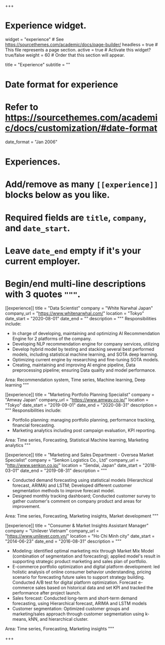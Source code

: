 +++
# Experience widget.
widget = "experience"  # See https://sourcethemes.com/academic/docs/page-builder/
headless = true  # This file represents a page section.
active = true  # Activate this widget? true/false
weight = 60  # Order that this section will appear.

title = "Experience"
subtitle = ""

# Date format for experience
#   Refer to https://sourcethemes.com/academic/docs/customization/#date-format
date_format = "Jan 2006"

# Experiences.
#   Add/remove as many `[[experience]]` blocks below as you like.
#   Required fields are `title`, `company`, and `date_start`.
#   Leave `date_end` empty if it's your current employer.
#   Begin/end multi-line descriptions with 3 quotes `"""`.
[[experience]]
  title = "Data Scientist"
  company = "White Narwhal Japan"
  company_url = "https://www.whitenarwhal.com/"
  location = "Tokyo"
  date_start = "2020-08-01"
  date_end = ""
  description = """
  Responsibilities include:
  
  * In charge of developing, maintaining and optimizing AI Recommendation Engine for 2 platforms of the company.
  * Developing NLP recommendation engine for company services, utilizing 
  * Develop hybrid model by testing and stacking several best performed models, including statistical machine learning, and SOTA deep learning.
  * Optimizing current engine by researching and fine-tuning SOTA models.
  * Creating, maintaining and improving AI engine pipeline, Data preprocessing pipeline; ensuring Data quality and model performance.
  
  Area: Recommendation system, Time series, Machine learning, Deep learning
  """

[[experience]]
  title = "Marketing Portfolio Planning Specialist"
  company = "Amway Japan"
  company_url = "https://www.amway.co.jp/"
  location = "Tokyo"
  date_start = "2019-09-01"
  date_end = "2020-08-31"
  description = """
  Responsibilities include:
  
  * Portfolio planning: managing portfolio planning, performance tracking, financial forecasting.
  * Marketing analytics including post campaign evaluation, KPI reporting.
  
  Area: Time series, Forecasting, Statistical Machine learning, Marketing analytics
  """

[[experience]]
  title = "Marketing and Sales Department - Oversea Market Specialist"
  company = "Senkon Logistics Co., Ltd"
  company_url = "http://www.senkon.co.jp/"
  location = "Sendai, Japan"
  date_start = "2018-03-01"
  date_end = "2019-08-31"
  description = """
  * Conducted demand forecasting using statistical models (Hierarchical forecast, ARIMA) and LSTM; Developed different customer segmentation methods to improve forecast model. 
  * Designed monthly tracking dashboard; Conducted customer survey to gather customer's comment on company product and areas for improvement.
  
  Area: Time series, Forecasting, Marketing insights, Market development
  """
  
[[experience]]
  title = "Consumer & Market Insights Assistant Manager"
  company = "Unilever Vietnam"
  company_url = "https://www.unilever.com.vn/"
  location = "Ho Chi Minh city"
  date_start = "2014-06-23"
  date_end = "2016-08-31"
  description = """
  * Modeling: identified optimal marketing mix through Market Mix Model (combination of segmentation and forecasting); applied model's result in supporting strategic product marketing and sales plan of portfolio.
  * E-commerce portfolio optimization and digital platform development: led holistic analysis of online consumer behavior understanding, pricing scenario for forecasting future sales to support strategy building. Conducted A/B test for digital platform optimization. Forecast e-commerce sales based on historical data and set KPI and tracked the performance after project launch.
  * Sales forecast: Conducted long-term and short-term demand forecasting, using Hierarchical forecast, ARIMA and LSTM models
  * Customer segmentation: Optimized customer groups and marketing/sales approach through customer segmentation using
k-means, kNN, and hierarchical cluster.

  Area: Time series, Forecasting, Marketing insights
  """

+++
